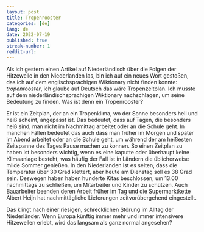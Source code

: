 ```yaml
---
layout: post
title: Tropenrooster 
categories: [de]
lang: de
date: 2022-07-19
published: true
streak-number: 1
reddit-url:
---
```

Als ich gestern einen Artikel auf Niederländisch über die Folgen der Hitzewelle in den Niederlanden las, bin ich auf ein neues Wort gestoßen, das ich auf dem englischsprachigen Wiktionary nicht finden konnte: _tropenrooster_, ich glaube auf Deutsch das wäre Tropenzeitplan. Ich musste auf dem niederländischsprachigen Wiktionary nachschlagen, um seine Bedeutung zu finden. Was ist denn ein Tropenrooster?

Er ist ein Zeitplan, der an ein Tropenklima, wo der Sonne besonders hell und heiß scheint, angepasst ist. Das bedeutet, dass auf Tagen, die besonders heiß sind, man nicht im Nachmittag arbeitet oder an die Schule geht. In manchen Fällen bedeutet das auch dass man früher im Morgen und später im Abend arbeitet oder an die Schule geht, um während der am heißesten Zeitspanne des Tages Pause machen zu konnen. So einen Zeitplan zu haben ist besonders wichtig, wenn es eine kaputte oder überhaupt keine Klimaanlage besteht, was häufig der Fall ist in Ländern die üblicherweise milde Sommer genießen. In den Niederlanden ist es selten, dass die Temperatur über 30 Grad klettert, aber heute am Dienstag soll es 38 Grad sein. Deswegen haben haben hunderte Kitas beschlossen, um 13.00 nachmittags zu schließen, um Mitarbeiter und Kinder zu schützen. Auch Bauarbeiter beenden deren Arbeit früher im Tag und die Supermarktkette Albert Heijn hat nachmittägliche Lieferungen zeitvorübergehend eingestellt.

Das klingt nach einer riesigen, schrecklichen Störung im Alltag der Niederländer. Wenn Europa künftig immer mehr und immer intensivere Hitzewellen erlebt, wird das langsam als ganz normal angesehen?
